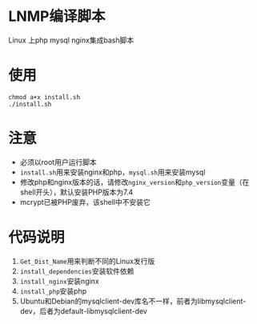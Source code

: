 # LNMP编译脚本
Linux 上php mysql nginx集成bash脚本

# 使用
```
chmod a+x install.sh
./install.sh
```

# 注意
* 必须以root用户运行脚本
* `install.sh`用来安装nginx和php，`mysql.sh`用来安装mysql
* 修改php和nginx版本的话，请修改`nginx_version`和`php_version`变量（在shell开头），默认安装PHP版本为7.4
* mcrypt已被PHP废弃，该shell中不安装它

# 代码说明
1. `Get_Dist_Name`用来判断不同的Linux发行版
2. `install_dependencies`安装软件依赖
3. `install_nginx`安装nginx
4. `install_php`安装php
5. Ubuntu和Debian的mysqlclient-dev库名不一样，前者为libmysqlclient-dev，后者为default-libmysqlclient-dev

